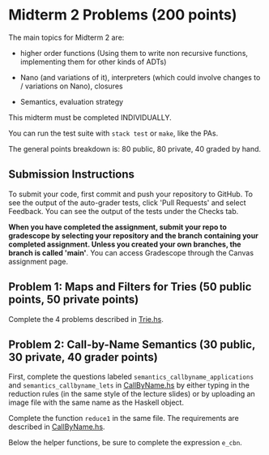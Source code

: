 # Midterm 2 Problems (200 points)

The main topics for Midterm 2 are:

- higher order functions (Using them to write non recursive functions,
  implementing them for other kinds of ADTs)

- Nano (and variations of it), interpreters (which could involve changes to /
  variations on Nano), closures

- Semantics, evaluation strategy

This midterm must be completed INDIVIDUALLY.

You can run the test suite with `stack test` or `make`, like the PAs.

The general points breakdown is: 80 public, 80 private, 40 graded by hand.

## Submission Instructions
To submit your code, first commit and push your repository to GitHub. To see the output of the auto-grader tests, click 'Pull Requests' and select Feedback. You can see the output of the tests under the Checks tab.

**When you have completed the assignment, submit your repo to gradescope by selecting your repository and the branch containing your completed assignment. Unless you created your own branches, the branch is called 'main'**. You can access Gradescope through the Canvas assignment page.


## Problem 1: Maps and Filters for Tries (50 public points, 50 private points)

Complete the 4 problems described in [Trie.hs](src/Trie.hs).

## Problem 2: Call-by-Name Semantics  (30 public, 30 private, 40 grader points)

First, complete the questions labeled `semantics_callbyname_applications`
and `semantics_callbyname_lets` in [CallByName.hs](src/CallByName.hs)
by either typing in the reduction rules (in the same style of the lecture 
slides) or by uploading an image file with the same name as the Haskell object.

Complete the function `reduce1` in the same file. The requirements are described in
[CallByName.hs](src/CallByName.hs).

Below the helper functions, be sure to complete the expression `e_cbn`.
